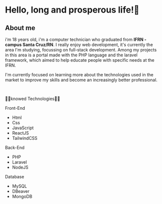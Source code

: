 <h1>Hello, long and prosperous life!🖖</h1>
<h2>About me</h2>
<p>
  i'm 18 years old, i'm a computer technician who graduated from <b>IFRN - campus Santa Cruz/RN</b>. I really enjoy web development, it's currently the area I'm studying, focussing on full-stack development. Among my projects in this area is a portal made with the PHP language and the laravel framework, which aimed to help educate people with specific needs at the IFRN.
</p>
<p>
  I'm currently focused on learning more about the technologies used in the market to improve my skills and become an increasingly better professional. 
</p>

<br>

<p>🧑‍💻knowed Technologies🧑‍💻</p>
<p>Front-End</p>
<ul>
  <li>Html</li>
  <li>Css</li>
  <li>JavaScript</li>
  <li>ReactJS</li>
  <li>TailwindCSS</li>
</ul>
<p>Back-End</p>
<ul>
  <li>PHP</li>
  <li>Laravel</li>
  <li>NodeJS</li>
</ul>
<p>Database</p>
<ul>
  <li>MySQL</li>
  <li>DBeaver</li>
  <li>MongoDB</li>
</ul>



          




